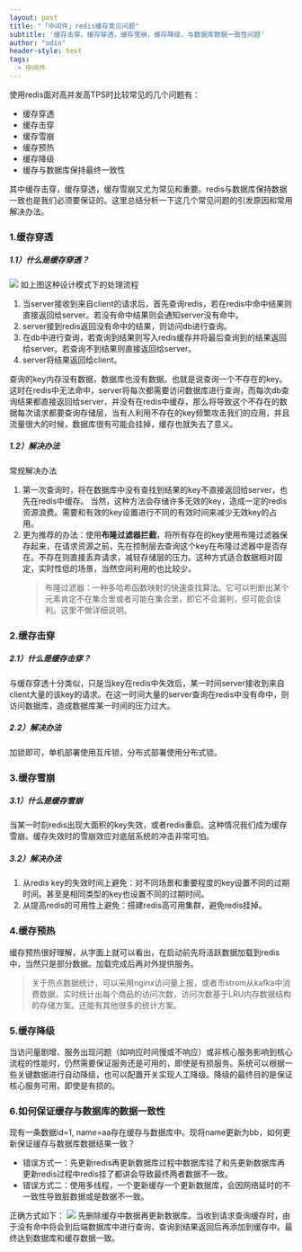 ```yaml
---
layout: post
title: "「中间件」redis缓存常见问题"
subtitle: '缓存击穿，缓存穿透，缓存雪崩，缓存降级，与数据库数据一致性问题'
author: "odin"
header-style: text
tags:
  - 中间件
---
```


使用redis面对高并发高TPS时比较常见的几个问题有：
* 缓存穿透
* 缓存击穿
* 缓存雪崩
* 缓存预热
* 缓存降级
* 缓存与数据库保持最终一致性

其中缓存击穿，缓存穿透，缓存雪崩又尤为常见和重要。redis与数据库保持数据一致也是我们必须要保证的。这里总结分析一下这几个常见问题的引发原因和常用解决办法。

### 1.缓存穿透

##### 1.1）什么是缓存穿透？  
![]({{site.baseurl}}/img/in-post/post-middleware/redis-server-request.jpg)
如上图这种设计模式下的处理流程
1. 当server接收到来自client的请求后，首先查询redis，若在redis中命中结果则直接返回给server。若没有命中结果则会通知server没有命中。
2. server接到redis返回没有命中的结果，则访问db进行查询。
3. 在db中进行查询，若查询到结果则写入redis缓存并将最后查询到的结果返回给server。若查询不到结果则直接返回给server。
4. server将结果返回给client。

查询的key内存没有数据，数据库也没有数据。也就是说查询一个不存在的key。这时在redis中无法命中，server将每次都需要访问数据库进行查询，而每次db查询结果都直接返回给server，并没有在redis中缓存，那么将导致这个不存在的数据每次请求都要查询存储层，当有人利用不存在的key频繁攻击我们的应用，并且流量很大的时候，数据库很有可能会挂掉，缓存也就失去了意义。

##### 1.2）解决办法
常规解决办法
1. 第一次查询时，将在数据库中没有查找到结果的key不直接返回给server，也先在redis中缓存。
    当然，这种方法会存储许多无效的key，造成一定的redis资源浪费。需要和有效的key设置进行不同的有效时间来减少无效key的占用。
2. 更为推荐的办法：使用**布隆过滤器拦截**，将所有存在的key使用布隆过滤器保存起来，在请求资源之前，先在控制层去查询这个key在布隆过滤器中是否存在。不存在则直接丢弃请求，减轻存储层的压力。这种方式适合数据相对固定，实时性低的场景，当然空间利用的也比较少。
    > 布隆过滤器：一种多哈希函数映射的快速查找算法。它可以判断出某个元素肯定不在集合里或者可能在集合里，即它不会漏判，但可能会误判。这里不做详细说明。

### 2.缓存击穿

##### 2.1）什么是缓存击穿？
与缓存穿透十分类似，只是当key在redis中失效后，某一时间server接收到来自client大量的该key的请求。在这一时间大量的server查询在redis中没有命中，则访问数据库，造成数据库某一时间的压力过大。

##### 2.2）解决办法
加锁即可，单机部署使用互斥锁，分布式部署使用分布式锁。

### 3.缓存雪崩

##### 3.1）什么是缓存雪崩
当某一时刻redis出现大面积的key失效，或者redis重启。这种情况我们成为缓存雪崩。缓存失效时的雪崩效应对底层系统的冲击非常可怕。

##### 3.2）解决办法
1. 从redis key的失效时间上避免：对不同场景和重要程度的key设置不同的过期时间。甚至是相同类型的key也设置不同的过期时间。
2. 从提高redis的可用性上避免：搭建redis高可用集群，避免redis挂掉。

### 4.缓存预热
缓存预热很好理解，从字面上就可以看出，在启动前先将活跃数据加载到redis中，当然只是部分数据。加载完成后再对外提供服务。
> 关于热点数据统计，可以采用nginx访问量上报，或者市strom从kafka中消费数据，实时统计出每个商品的访问次数，访问次数基于LRU内存数据结构的存储方案。还能有其他很多的统计方案。

### 5.缓存降级
当访问量剧增、服务出现问题（如响应时间慢或不响应）或非核心服务影响到核心流程的性能时，仍然需要保证服务还是可用的，即使是有损服务。系统可以根据一些关键数据进行自动降级，也可以配置开关实现人工降级。降级的最终目的是保证核心服务可用，即使是有损的。

### 6.如何保证缓存与数据库的数据一致性
现有一条数据id=1, name=aa存在缓存与数据库中。现将name更新为bb，如何更新保证缓存与数据库数据结果一致？
* 错误方式一：先更新redis再更新数据库过程中数据库挂了和先更新数据库再更新redis过程中redis挂了都讲会导致最终两者数据不一致。
* 错误方式二：使用多线程，一个更新缓存一个更新数据库，会因网络延时的不一致性导致脏数据或是数据不一致。  

正确方式如下：
![]({{site.baseurl}}/img/in-post/post-middleware/redis-yizhi.jpg)
先删除缓存中数据再更新数据库。当收到请求查询缓存时，由于没有命中将会到后端数据库中进行查询，查询到结果返回后再添加到缓存中。最终达到数据库和缓存数据一致。